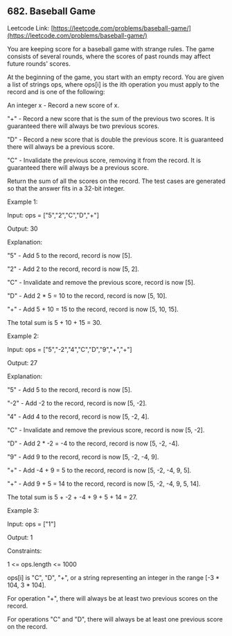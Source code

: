 ## 682. Baseball Game


Leetcode Link: [https://leetcode.com/problems/baseball-game/](https://leetcode.com/problems/baseball-game/)

You are keeping score for a baseball game with strange rules. The game consists of several rounds, where the scores of past rounds may affect future rounds' scores.

At the beginning of the game, you start with an empty record. You are given a list of strings ops, where ops[i] is the ith operation you must apply to the record and is one of the following:

An integer x - Record a new score of x.

"+" - Record a new score that is the sum of the previous two scores. It is guaranteed there will always be two previous scores.

"D" - Record a new score that is double the previous score. It is guaranteed there will always be a previous score.

"C" - Invalidate the previous score, removing it from the record. It is guaranteed there will always be a previous score.

Return the sum of all the scores on the record. The test cases are generated so that the answer fits in a 32-bit integer.

 

Example 1:

Input: ops = ["5","2","C","D","+"]

Output: 30

Explanation:

"5" - Add 5 to the record, record is now [5].

"2" - Add 2 to the record, record is now [5, 2].

"C" - Invalidate and remove the previous score, record is now [5].

"D" - Add 2 * 5 = 10 to the record, record is now [5, 10].

"+" - Add 5 + 10 = 15 to the record, record is now [5, 10, 15].

The total sum is 5 + 10 + 15 = 30.

Example 2:

Input: ops = ["5","-2","4","C","D","9","+","+"]

Output: 27

Explanation:

"5" - Add 5 to the record, record is now [5].

"-2" - Add -2 to the record, record is now [5, -2].

"4" - Add 4 to the record, record is now [5, -2, 4].

"C" - Invalidate and remove the previous score, record is now [5, -2].

"D" - Add 2 * -2 = -4 to the record, record is now [5, -2, -4].

"9" - Add 9 to the record, record is now [5, -2, -4, 9].

"+" - Add -4 + 9 = 5 to the record, record is now [5, -2, -4, 9, 5].

"+" - Add 9 + 5 = 14 to the record, record is now [5, -2, -4, 9, 5, 14].

The total sum is 5 + -2 + -4 + 9 + 5 + 14 = 27.

Example 3:

Input: ops = ["1"]

Output: 1
 

Constraints:

1 <= ops.length <= 1000

ops[i] is "C", "D", "+", or a string representing an integer in the range [-3 * 104, 3 * 104].

For operation "+", there will always be at least two previous scores on the record.

For operations "C" and "D", there will always be at least one previous score on the record.
